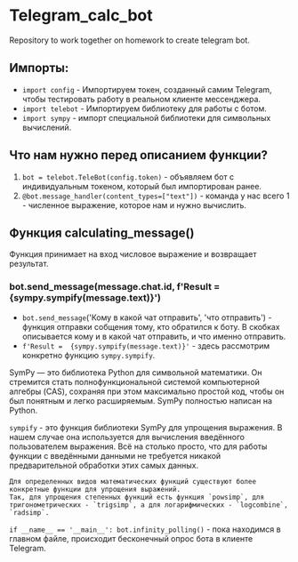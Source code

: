 # Telegram_calc_bot
Repository to work together on homework to create telegram bot.
## Импорты:
* `import config` - Импортируем токен, созданный самим Telegram, чтобы тестировать работу в реальном клиенте мессенджера.
* `import telebot` - Импортируем библиотеку для работы с ботом.
* `import sympy` - импорт специальной библиотеки для символьных вычислений.
## Что нам нужно перед описанием функции?
1. `bot = telebot.TeleBot(config.token)` - объявляем бот с индивидуальным токеном, который был импортирован ранее.
2. `@bot.message_handler(content_types=["text"])` - команда у нас всего 1 - численное выражение, которое нам и нужно вычислить.
## Функция calculating_message()
Функция принимает на вход числовое выражение и возвращает результат.
### bot.send_message(message.chat.id, f'Result =  {sympy.sympify(message.text)}')
* `bot.send_message`('Кому в какой чат отправить', 'что отправить') - функция отправки собщения тому, кто обратился к боту.
В скобках описывается кому и в какой чат отправить, и что именно отправить.
* `f'Result =  {sympy.sympify(message.text)}'` - здесь рассмотрим конкретно функцию `sympy.sympify`.

SymPy — это библиотека Python для символьной математики.
Он стремится стать полнофункциональной системой компьютерной алгебры (CAS), сохраняя при этом максимально простой код, чтобы он был понятным и легко расширяемым.
SymPy полностью написан на Python.

`sympify` - это функция библиотеки SymPy для упрощения выражения. В нашем случае она используется для вычисления введённого пользователем выражения.
Всё на столько просто, что для работы функции с введёнными данными не требуется никакой предварительной обработки этих самых данных.
```
Для определенных видов математических функций существуют более конкретные функции для упрощения выражений.
Так, для упрощения степенных функций есть функция `powsimp`, для тригонометрических - `trigsimp`, а для логарифмических - `logcombine`, `radsimp`.
```

`if __name__ == '__main__': bot.infinity_polling()` - пока находимся в главном файле, происходит бесконечный опрос бота в клиенте Telegram.
